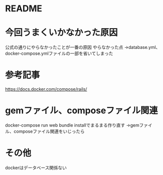 # README

# 今回うまくいかなかった原因
公式の通りにやらなかったことが一番の原因
やらなかった点
→database.yml、docker-compose.ymlファイルの一部を省いてしまった

# 参考記事
https://docs.docker.com/compose/rails/

# gemファイル、composeファイル関連
docker-compose run web bundle installでまるまる作り直す
→gemファイル、composeファイル関連をいじったら

# その他
dockerはデータベース関係ない